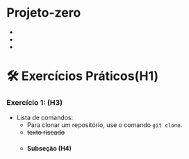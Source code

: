 # Projeto-zero
-
-
-
# 🛠 Exercícios Práticos(H1)

### Exercício 1: (H3)

- Lista de comandos:
  - Para clonar um repositório, use o comando `git clone`.
  - ~~texto riscado~~
  - #### Subseção (H4)

